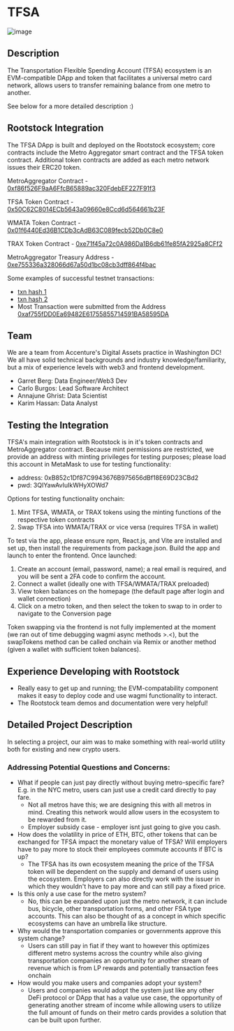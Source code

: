 # TFSA
![image](https://github.com/user-attachments/assets/9b08d30e-0258-41ea-85aa-862f70258a7c)

## Description
The Transportation Flexible Spending Account (TFSA) ecosystem is an EVM-compatible DApp and token that facilitates a universal metro card network, allows users to transfer remaining balance from one metro to another.

See below for a more detailed description :)

## Rootstock Integration
The TFSA DApp is built and deployed on the Rootstock ecosystem; core contracts include the Metro Aggregator smart contract and the TFSA token contract. Additional token contracts are added as each metro network issues their ERC20 token.

MetroAggregator Contract - [0xf86f526F9aA6FfcB65889ac320FdebEF227F91f3](https://explorer.testnet.rootstock.io/address/0xf86f526F9aA6FfcB65889ac320FdebEF227F91f3)

TFSA Token Contract - [0x50C62C8014ECb5643a09660e8Ccd6d564661b23F](https://explorer.testnet.rootstock.io/address/0x50C62C8014ECb5643a09660e8Ccd6d564661b23F)

WMATA Token Contract - [0x01f6440Ed36B1CDb3cAdB63C089fecb52Db0C8e0](https://explorer.testnet.rootstock.io/address/0x01f6440Ed36B1CDb3cAdB63C089fecb52Db0C8e0)

TRAX Token Contract - [0xe71f45a72c0A986Da1B6db61fe85fA2925a8CFf2](https://explorer.testnet.rootstock.io/address/0xe71f45a72c0A986Da1B6db61fe85fA2925a8CFf2)

MetroAggregator Treasury Address - [0xe755336a328066d67a50d1bc08cb3dff864f4bac](https://explorer.testnet.rootstock.io/address/0xe755336a328066d67a50d1bc08cb3dff864f4bac)

Some examples of successful testnet transactions:
- [txn hash 1](https://explorer.testnet.rootstock.io/tx/0x1a240a949f10f66f4ee7b20357b458dc6a70b578734170616b77539d61fcac2f)
- [txn hash 2](https://explorer.testnet.rootstock.io/tx/0x89d1e457cb72dc1151f1f580e9fb28ca39b3ab725246df40bf5dd33d0992a86e)
- Most Transaction were submitted from the Address [0xaf755fDD0Ea69482E61755855714591BA58595DA](https://explorer.testnet.rootstock.io/address/0xaf755fdd0ea69482e61755855714591ba58595da)

## Team
We are a team from Accenture's Digital Assets practice in Washington DC! We all have solid technical backgrounds and industry knowledge/familiarity, but a mix of experience levels with web3 and frontend development.  
- Garret Berg: Data Engineer/Web3 Dev
- Carlo Burgos: Lead Software Architect
- Annajune Ghrist: Data Scientist
- Karim Hassan: Data Analyst

## Testing the Integration
TFSA's main integration with Rootstock is in it's token contracts and MetroAggregator contract. 
Because mint permissions are restricted, we provide an address with minting privileges for testing purposes; please load this account in MetaMask to use for testing functionality:
- address: 0xB852c1Df87C9943676B975656dBf18E69D23CBd2
- pwd: 3QIYawAvIuIkWHyXOWd7

Options for testing functionality onchain:
1. Mint TFSA, WMATA, or TRAX tokens using the minting functions of the respective token contracts
2. Swap TFSA into WMATA/TRAX or vice versa (requires TFSA in wallet)

To test via the app, please ensure npm, React.js, and Vite are installed and set up, then install the requirements from package.json. Build the app and launch to enter the frontend. Once launched:
1. Create an account (email, password, name); a real email is required, and you will be sent a 2FA code to confirm the account.
2. Connect a wallet (ideally one with TFSA/WMATA/TRAX preloaded)
3. View token balances on the homepage (the default page after login and wallet connection)
4. Click on a metro token, and then select the token to swap to in order to navigate to the Conversion page 

Token swapping via the frontend is not fully implemented at the moment (we ran out of time debugging wagmi async methods >.<), but the swapTokens method can be called onchain via Remix or another method (given a wallet with sufficient token balances).

## Experience Developing with Rootstock

- Really easy to get up and running; the EVM-compatability component makes it easy to deploy code and use wagmi functionality to interact.
- The Rootstock team demos and documentation were very helpful!

## Detailed Project Description

In selecting a project, our aim was to make something with real-world utility both for existing and new crypto users.

### Addressing Potential Questions and Concerns:
- What if people can just pay directly without buying metro-specific fare? E.g. in the NYC metro, users can just use a credit card directly to pay fare.
  - Not all metros have this; we are designing this with all metros in mind. Creating this network would allow users in the ecosystem to be rewarded from it. 
  - Employer subsidy case - employer isnt just going to give you cash.
- How does the volatility in price of ETH, BTC, other tokens that can be exchanged for TFSA impact the monetary value of TFSA? Will employers have to pay more to stock their employees commute accounts if BTC is up?
  - The TFSA has its own ecosystem meaning the price of the TFSA token will be dependent on the supply and demand of users using the ecosystem. Employers can also directly work with the issuer in which they wouldn't have to pay more and can still pay a fixed price.
- Is this only a use case for the metro system?
  - No, this can be expanded upon just the metro network, it can include bus, bicycle, other transportation forms, and other FSA type accounts. This can also be thought of as a concept in which specific ecosystems can have an umbrella like structure.
- Why would the transportation companies or governments approve this system change?
  - Users can still pay in fiat if they want to however this optimizes different metro systems across the country while also giving transportation companies an opportunity for another stream of revenue which is from LP rewards and potentially transaction fees onchain
- How would you make users and companies adopt your system?
  - Users and companies would adopt the system just like any other DeFi protocol or DApp that has a value use case, the opportunity of generating another stream of income while allowing users to utilize the full amount of funds on their metro cards provides a solution that can be built upon further.

